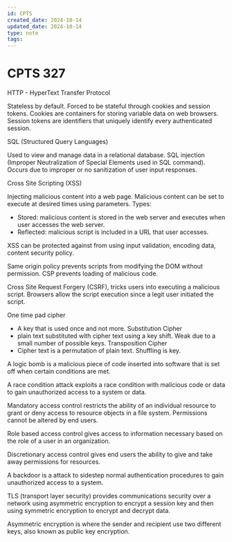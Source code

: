 ```yaml
---
id: CPTS
created_date: 2024-10-14
updated_date: 2024-10-14
type: note
tags:
---
```


# CPTS 327

HTTP - HyperText Transfer Protocol

Stateless by default. Forced to be stateful through cookies and session tokens. Cookies are containers for storing variable data on web browsers. Session tokens are identifiers that uniquely identify every authenticated session.

SQL (Structured Query Languages)

Used to view and manage data in a relational database. SQL injection (Improper Neutralization of Special Elements used in SQL command). Occurs due to improper or no sanitization of user input responses.

Cross Site Scripting (XSS)

Injecting malicious content into a web page. Malicious content can be set to execute at desired times using parameters.
Types:
- Stored: malicious content is stored in the web server and executes when user accesses the web server.
- Reflected: malicious script is included in a URL that user accesses.

XSS can be protected against from using input validation, encoding data, content security policy.

Same origin policy prevents scripts from modifying the DOM without permission. CSP prevents loading of malicious code.

Cross Site Request Forgery (CSRF), tricks users into executing a malicious script. Browsers allow the script execution since a legit user initiated the script.

One time pad cipher
- A key that is used once and not more.
Substitution Cipher
- plain text substituted with cipher text using a key shift. Weak due to a small number of possible keys.
Transposition Cipher
- Cipher text is a permutation of plain text. Shuffling is key.

A logic bomb is a malicious piece of code inserted into software that is set off when certain conditions are met.

A race condition attack exploits a race condition with malicious code or data to gain unauthorized access to a system or data.

Mandatory access control restricts the ability of an individual resource to grant or deny access to resource objects in a file system. Permissions cannot be altered by end users.

Role based access control gives access to information necessary based on the role of a user in an organization.

Discretionary access control gives end users the ability to give and take away permissions for resources.

A backdoor is a attack to sidestep normal authentication procedures to gain unauthorized access to a system.

TLS (transport layer security) provides communications security over a network using asymmetric encryption to encrypt a session key and then using symmetric encryption to encrypt and decrypt data.

Asymmetric encryption is where the sender and recipient use two different keys, also known as public key encryption.